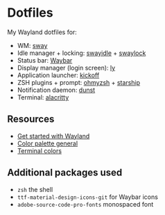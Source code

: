 # Dotfiles

My Wayland dotfiles for:

- WM: [sway](https://swaywm.org/)
- Idle manager + locking: [swayidle](https://github.com/swaywm/swayidle) + [swaylock](https://github.com/swaywm/swaylock)
- Status bar: [Waybar](https://github.com/Alexays/Waybar)
- Display manager (login screen): [ly](https://github.com/nullgemm/ly)
- Application launcher: [kickoff](https://github.com/j0ru/kickoff)
- ZSH plugins + prompt: [ohmyzsh](https://github.com/ohmyzsh/ohmyzsh/) + [starship](https://github.com/starship/starship)
- Notification daemon: [dunst](https://github.com/dunst-project/dunst)
- Terminal: [alacritty](https://github.com/alacritty/alacritty)

## Resources
- [Get started with Wayland](https://www.fosskers.ca/en/blog/wayland)
- [Color palette general](https://coolors.co/palette/03045e-023e8a-0077b6-0096c7-00b4d8-48cae4-90e0ef-ade8f4-caf0f8)
- [Terminal colors](https://github.com/eendroroy/alacritty-theme/blob/master/themes/hyper.yaml)

## Additional packages used
- `zsh` the shell
- `ttf-material-design-icons-git` for Waybar icons
- `adobe-source-code-pro-fonts` monospaced font
